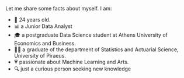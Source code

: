 Let me share some facts about myself. I am:

- 👶 24 years old.
- 📊 a Junior Data Analyst
- 🎓 a postgraduate Data Science student at Athens University of Economics and Business.
- 👩‍🎓 a graduate of the department of Statistics and Actuarial Science, University of Piraeus.
- 💗 passionate about Machine Learning and Arts.
- 🔍 just a curious person seeking new knowledge 

<!---
justdepie/justdepie is a ✨ special ✨ repository because its `README.md` (this file) appears on your GitHub profile.
You can click the Preview link to take a look at your changes.
--->
